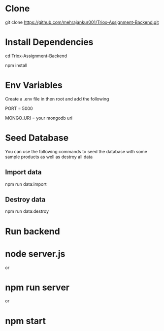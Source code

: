 # Clone

git clone https://github.com/mehrajankur001/Triox-Assignment-Backend.git

# Install Dependencies

cd Triox-Assignment-Backend

npm install

# Env Variables

Create a .env file in then root and add the following

PORT = 5000

MONGO_URI = your mongodb uri

# Seed Database

You can use the following commands to seed the database with some sample products as well as destroy all data

## Import data

npm run data:import

## Destroy data

npm run data:destroy

# Run backend

 # node server.js   

or

# npm run server

or

# npm start

